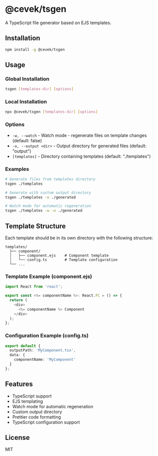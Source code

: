 # @cevek/tsgen

A TypeScript file generator based on EJS templates.

## Installation

```bash
npm install -g @cevek/tsgen
```

## Usage

### Global Installation

```bash
tsgen [templates-dir] [options]
```

### Local Installation

```bash
npx @cevek/tsgen [templates-dir] [options]
```

### Options

- `-w, --watch` - Watch mode - regenerate files on template changes (default: false)
- `-o, --output <dir>` - Output directory for generated files (default: "output")
- `[templates]` - Directory containing templates (default: "./templates")

### Examples

```bash
# Generate files from templates directory
tsgen ./templates

# Generate with custom output directory
tsgen ./templates -o ./generated

# Watch mode for automatic regeneration
tsgen ./templates -w -o ./generated
```

## Template Structure

Each template should be in its own directory with the following structure:

```
templates/
  ├── component/
  │   ├── component.ejs    # Component template
  │   └── config.ts        # Template configuration
  └── ...
```

### Template Example (component.ejs)

```typescript
import React from 'react';

export const <%= componentName %>: React.FC = () => {
  return (
    <div>
      <%= componentName %> Component
    </div>
  );
};
```

### Configuration Example (config.ts)

```typescript
export default {
  outputPath: 'MyComponent.tsx',
  data: {
    componentName: 'MyComponent'
  }
};
```

## Features

- TypeScript support
- EJS templating
- Watch mode for automatic regeneration
- Custom output directory
- Prettier code formatting
- TypeScript configuration support

## License

MIT 